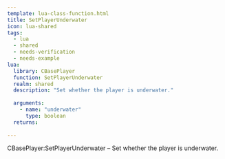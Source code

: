 ```yaml
---
template: lua-class-function.html
title: SetPlayerUnderwater
icon: lua-shared
tags:
  - lua
  - shared
  - needs-verification
  - needs-example
lua:
  library: CBasePlayer
  function: SetPlayerUnderwater
  realm: shared
  description: "Set whether the player is underwater."
  
  arguments:
    - name: "underwater"
      type: boolean
  returns:
    
---
```


<div class="lua__search__keywords">
CBasePlayer:SetPlayerUnderwater &#x2013; Set whether the player is underwater.
</div>

